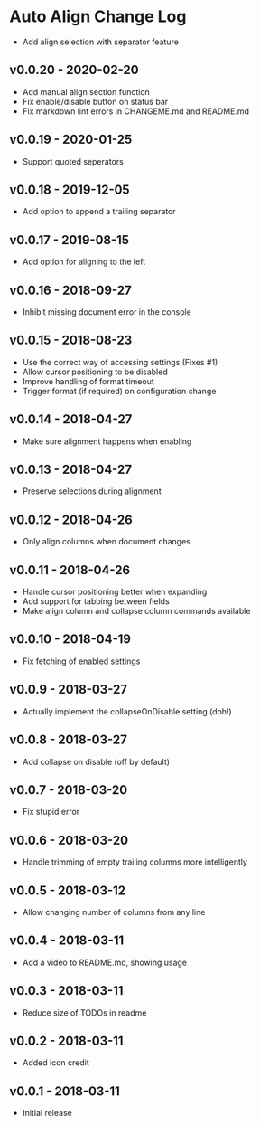 # Auto Align Change Log

- Add align selection with separator feature

## v0.0.20 - 2020-02-20

- Add manual align section function
- Fix enable/disable button on status bar
- Fix markdown lint errors in CHANGEME.md and README.md

## v0.0.19 - 2020-01-25

- Support quoted seperators

## v0.0.18 - 2019-12-05

- Add option to append a trailing separator

## v0.0.17 - 2019-08-15

- Add option for aligning to the left

## v0.0.16 - 2018-09-27

- Inhibit missing document error in the console

## v0.0.15 - 2018-08-23

- Use the correct way of accessing settings (Fixes #1)
- Allow cursor positioning to be disabled
- Improve handling of format timeout
- Trigger format (if required) on configuration change

## v0.0.14 - 2018-04-27

- Make sure alignment happens when enabling

## v0.0.13 - 2018-04-27

- Preserve selections during alignment

## v0.0.12 - 2018-04-26

- Only align columns when document changes

## v0.0.11 - 2018-04-26

- Handle cursor positioning better when expanding
- Add support for tabbing between fields
- Make align column and collapse column commands available

## v0.0.10 - 2018-04-19

- Fix fetching of enabled settings

## v0.0.9 - 2018-03-27

- Actually implement the collapseOnDisable setting (doh!)

## v0.0.8 - 2018-03-27

- Add collapse on disable (off by default)

## v0.0.7 - 2018-03-20

- Fix stupid error

## v0.0.6 - 2018-03-20

- Handle trimming of empty trailing columns more intelligently

## v0.0.5 - 2018-03-12

- Allow changing number of columns from any line

## v0.0.4 - 2018-03-11

- Add a video to README.md, showing usage

## v0.0.3 - 2018-03-11

- Reduce size of TODOs in readme

## v0.0.2 - 2018-03-11

- Added icon credit

## v0.0.1 - 2018-03-11

- Initial release
